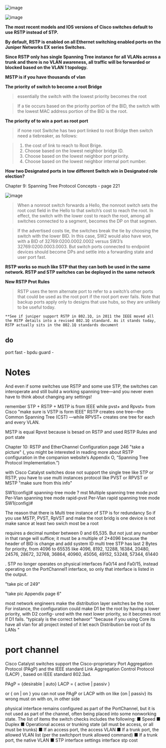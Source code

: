 

![image](https://user-images.githubusercontent.com/78827896/156818062-6cd4465d-5da7-4c0d-8bae-5ee5160bc752.png)   

![image](https://user-images.githubusercontent.com/78827896/156818137-b654dc50-b614-4640-87a8-e94b142aaae5.png) 



**The most recent models and IOS versions of Cisco switches default to use RSTP instead of STP.**

**By default, RSTP is enabled on all Ethernet switching enabled ports on the Juniper Networks EX series Switches.**

**Since RSTP only has single Spanning Tree instance for all VLANs across a trunk and there is no VLAN awareness, all traffic will be forwarded or blocked based on the VLAN 1 topology.**

**MSTP is if you have thousands of vlan**

**The priority of switch to become a root Bridge**

> essentially the switch with the lowest priority becomes the root </br>


> If a tie occurs based on the priority portion of the BID, the switch with the lowest MAC address portion of the BID is the root. </br>

**The priority of to win a port as root port**

> if none root Switche has two port linked to root Bridge then switch need a tiebreaker, as follows: </br>


> 1. the cost of link to reach to Root Brige. </br>
> 2. Choose based on the lowest neighbor bridge ID. </br>
> 3. Choose based on the lowest neighbor port priority. </br>
> 4. Choose based on the lowest neighbor internal port number. </br> 

**How two Designated ports in tow different Switch win in Designated role election?** 

Chapter 9: Spanning Tree Protocol Concepts - page 221

![image](https://user-images.githubusercontent.com/78827896/156834758-d9aa5f05-b11f-409a-b2e5-8c66a01b7b2d.png)


> When a nonroot switch forwards a Hello, the nonroot switch sets the root cost field in the Hello to that switch’s cost to reach the root. 
> In effect, the switch with the lower cost to reach the root, among all switches connected to a segment, becomes the DP on that segmen. </br>



> If the advertised costs tie, the switches break the tie by choosing the switch with the lower BID.
> In this case, SW2 would also have won, with a BID of 32769:0200.0002.0002 versus SW3’s 32769:0200.0003.0003.
> But switch ports connected to endpoint devices should become DPs and settle into a forwarding state and user port fast.
 
 **RSTP works so much like STP that they can both be used in the same network. RSTP and STP switches can be deployed in the same network**
 
 **New RSTP Prot Rules**
> RSTP uses the term alternate port to refer to a switch’s other ports that could be used as the root port if the root port ever fails.
> Note that backup ports apply only to designs that use hubs, so they are unlikely to be useful today.
 
 
 
 
 `**See if juniper support RSTP in 802.1Q, in 2011 the IEEE moved all the RSTP details into a
revised 802.1Q standard. As it stands today, RSTP actually sits in the 802.1Q standards
document`
 
 ## do 
 
 port fast - bpdu guard - 
 
# Notes

And even if some switches use RSTP and some use STP, the switches can
interoperate and still build a working spanning tree—and you never even have to think about
changing any settings!

remember STP + RSTP + MSTP is from IEEE while pvst+ and Rpvst+ from Cisco "make sure is VSTP is form IEEE"
RSTP creates one tree—the Common Spanning Tree (CST) —while RPVST+ creates one
tree for each and every VLAN. 

MSTP is equal Rpvst because is besad on RSTP and used RSTP Rules and port state 

Chapter 10: RSTP and EtherChannel Configuration page 246 "take a picture"
 (, you might be interested in reading more about RSTP configuration in the
companion website’s Appendix O, “Spanning Tree Protocol Implementation.”) 

 with Cisco Catalyst switches dose not support the single tree like STP or RSTP, you have to use multi instances protocol like PVST or RPVST or MSTP "make sure from this info" 

SW1(config)# spanning-tree mode ?
mst
 Multiple spanning tree mode
pvst
 Per-Vlan spanning tree mode
rapid-pvst
 Per-Vlan rapid spanning tree mode
SW1(config)#

The reason that there is Multi tree instance of STP is for redundancy So if you use MSTP, PVST, RpVST and make the root bridg is one device is not make sance at least two swich most be a root 

 requires a decimal number between 0 and 65,535. But not just any number in that
range will suffice; it must be a multiple of 2*4096 because the header of BID is change and add system ID multi tree STP has last 2 Bytes for priority, from 4096 to 65535 
like 4096, 8192, 12288, 16384, 20480, 24576, 28672, 32768, 36864, 40960, 45056, 49152, 53248, 57344, 61440 

. STP no longer operates on physical interfaces Fa0/14 and Fa0/15, instead
operating on the PortChannel1 interface, so only that interface is listed in the output.

"take pic of 249"

"take pic Appendix page 6"

 most network engineers make the distribution layer switches be the root. For instance,
the configuration could make D1 be the root by having a lower priority, with D2 config-
ured with the next lower priority, so it becomes root if D1 fails. "typicaly is the correct behavor" 
"because if you using Core its have all vlan for all project insted of it let each Distribution be root of its LANs "

# port channel

 Cisco Catalyst switches support the Cisco-proprietary Port Aggregation Protocol
(PAgP) and the IEEE standard Link Aggregation Control Protocol (LACP) , based on IEEE
standard 802.3ad. 

PAgP = {desirable | auto}
LACP = { active | passiv }

or { on | on } you can not use PAgP or LACP with on like {on | passiv} its wrong must on with on, in other side

physical interface remains configured as part of the PortChannel, but it is not used as part of
the channel, often being placed into some nonworking state.
The list of items the switch checks includes the following:
■
 Speed
■
 Duplex
■
 Operational access or trunking state (all must be access, or all must be trunks)
■
 If an access port, the access VLAN
■
 If a trunk port, the allowed VLAN list (per the switchport trunk allowed command)
■
 If a trunk port, the native VLAN
■
 STP interface settings interface stp cost

